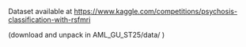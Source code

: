 Dataset available at https://www.kaggle.com/competitions/psychosis-classification-with-rsfmri

(download and unpack in AML_GU_ST25/data/ )

